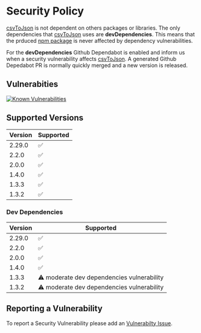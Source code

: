 # Security Policy

[csvToJson](https://github.com/iuccio/csvToJson) is not dependent on others packages or libraries. The only dependencies that [csvToJson](https://github.com/iuccio/csvToJson) uses 
are **devDependencies**.
This means that the prduced [npm package](https://www.npmjs.com/package/convert-csv-to-json) is never affected by dependency vulnerabilities.

For the **devDependencies** Github Dependabot is enabled and inform us when a security vulnerability affects [csvToJson](https://github.com/iuccio/csvToJson). 
A generated Github Depedabot PR is normally quickly merged and a new version is released.

## Vulnerabities 
[![Known Vulnerabilities](https://snyk.io/test/github/iuccio/csvToJson/badge.svg)](https://snyk.io/test/github/iuccio/csvToJson)

## Supported Versions

| Version | Supported          |
| ------- | ------------------ |
| 2.29.0  | :white_check_mark: |
| 2.2.0   | :white_check_mark: |
| 2.0.0   | :white_check_mark: |
| 1.4.0   | :white_check_mark: |
| 1.3.3   | :white_check_mark: |
| 1.3.2   | :white_check_mark: |      

### Dev Dependencies

| Version | Supported          |
| ------- | ------------------ |
| 2.29.0  | :white_check_mark: |
| 2.2.0   | :white_check_mark: |
| 2.0.0   | :white_check_mark: |
| 1.4.0   | :white_check_mark: |
| 1.3.3   | :warning: moderate dev dependencies vulnerability|
| 1.3.2   | :warning: moderate dev dependencies vulnerability|  

## Reporting a Vulnerability

To report a Security Vulnerability please add an [Vulnerabilty Issue](https://github.com/iuccio/csvToJson/labels/vulnerabilty).  
